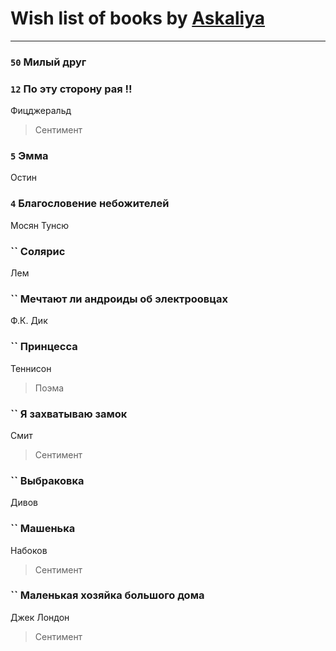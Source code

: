 # Wish list of books by [Askaliya](http://vk.com/id326783541)
---

### `50` Милый друг

### `12` По эту сторону рая !!
Фицджеральд
> Сентимент

### `5` Эмма
Остин

### `4` Благословение небожителей
Мосян Тунсю

### `` Солярис
Лем

### `` Мечтают ли андроиды об электроовцах
Ф.К. Дик

### `` Принцесса
Теннисон
> Поэма

### `` Я захватываю замок
Смит
> Сентимент

### `` Выбраковка
Дивов

### `` Машенька
Набоков
> Сентимент

### `` Маленькая хозяйка большого дома
Джек Лондон
> Сентимент


